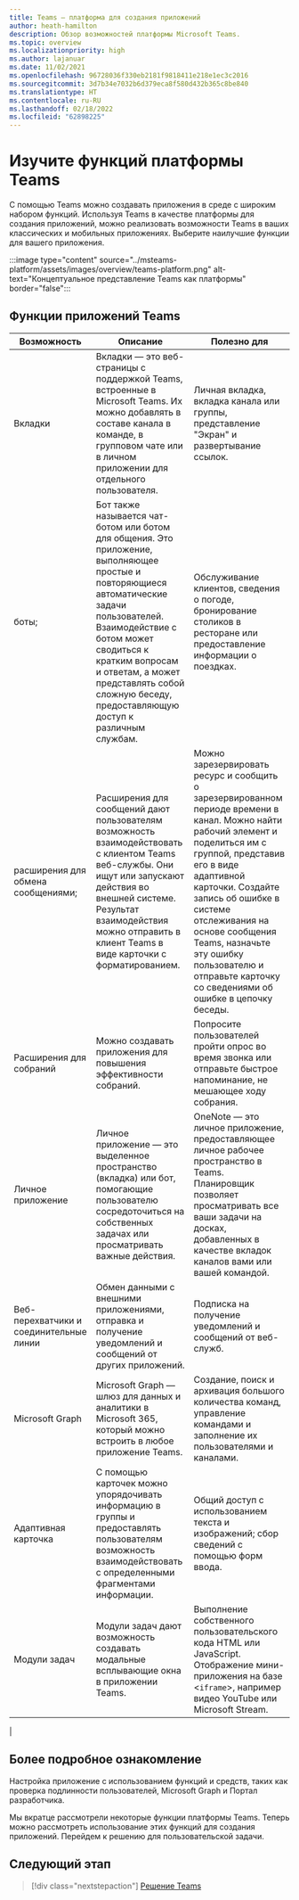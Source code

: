 ```yaml
---
title: Teams — платформа для создания приложений
author: heath-hamilton
description: Обзор возможностей платформы Microsoft Teams.
ms.topic: overview
ms.localizationpriority: high
ms.author: lajanuar
ms.date: 11/02/2021
ms.openlocfilehash: 96728036f330eb2181f9818411e218e1ec3c2016
ms.sourcegitcommit: 3d7b34e7032b6d379eca8f580d432b365c8be840
ms.translationtype: HT
ms.contentlocale: ru-RU
ms.lasthandoff: 02/18/2022
ms.locfileid: "62898225"
---
```

# <a name="explore-teams-platform-features"></a>Изучите функций платформы Teams

С помощью Teams можно создавать приложения в среде с широким набором функций. Используя Teams в качестве платформы для создания приложений, можно реализовать возможности Teams в ваших классических и мобильных приложениях. Выберите наилучшие функции для вашего приложения.

:::image type="content" source="../msteams-platform/assets/images/overview/teams-platform.png" alt-text="Концептуальное представление Teams как платформы" border="false":::

## <a name="teams-app-features"></a>Функции приложений Teams

| Возможность | Описание | Полезно для |
| --- | --- | --- |
|Вкладки | Вкладки — это веб-страницы с поддержкой Teams, встроенные в Microsoft Teams. Их можно добавлять в составе канала в команде, в групповом чате или в личном приложении для отдельного пользователя. | Личная вкладка, вкладка канала или группы, представление "Экран" и развертывание ссылок. |
| боты; | Бот также называется чат-ботом или ботом для общения. Это приложение, выполняющее простые и повторяющиеся автоматические задачи пользователей. Взаимодействие с ботом может сводиться к кратким вопросам и ответам, а может представлять собой сложную беседу, предоставляющую доступ к различным службам. | Обслуживание клиентов, сведения о погоде, бронирование столиков в ресторане или предоставление информации о поездках. |
| расширения для обмена сообщениями; | Расширения для сообщений дают пользователям возможность взаимодействовать с клиентом Teams веб-службы. Они ищут или запускают действия во внешней системе. Результат взаимодействия можно отправить в клиент Teams в виде карточки с форматированием. | Можно зарезервировать ресурс и сообщить о зарезервированном периоде времени в канал. Можно найти рабочий элемент и поделиться им с группой, представив его в виде адаптивной карточки. Создайте запись об ошибке в системе отслеживания на основе сообщения Teams, назначьте эту ошибку пользователю и отправьте карточку со сведениями об ошибке в цепочку беседы. |
|Расширения для собраний | Можно создавать приложения для повышения эффективности собраний. | Попросите пользователей пройти опрос во время звонка или отправьте быстрое напоминание, не мешающее ходу собрания. |
| Личное приложение | Личное приложение — это выделенное пространство (вкладка) или бот, помогающие пользователю сосредоточиться на собственных задачах или просматривать важные действия. | OneNote — это личное приложение, предоставляющее личное рабочее пространство в Teams. Планировщик позволяет просматривать все ваши задачи на досках, добавленных в качестве вкладок каналов вами или вашей командой. |
| Веб-перехватчики и соединительные линии | Обмен данными с внешними приложениями, отправка и получение уведомлений и сообщений от других приложений. | Подписка на получение уведомлений и сообщений от веб-служб. |
| Microsoft Graph | Microsoft Graph — шлюз для данных и аналитики в Microsoft 365, который можно встроить в любое приложение Teams. | Создание, поиск и архивация большого количества команд, управление командами и заполнение их пользователями и каналами. |
| Адаптивная карточка | С помощью карточек можно упорядочивать информацию в группы и предоставлять пользователям возможность взаимодействовать с определенными фрагментами информации. | Общий доступ с использованием текста и изображений; сбор сведений с помощью форм ввода. |
| Модули задач | Модули задач дают возможность создавать модальные всплывающие окна в приложении Teams. | Выполнение собственного пользовательского кода HTML или JavaScript. Отображение мини-приложения на базе <`iframe`>, например видео YouTube или Microsoft Stream. |
|

## <a name="dive-deeper"></a>Более подробное ознакомление

Настройка приложение с использованием функций и средств, таких как проверка подлинности пользователей, Microsoft Graph и Портал разработчика.

Мы вкратце рассмотрели некоторые функции платформы Teams. Теперь можно рассмотреть использование этих функций для создания приложений. Перейдем к решению для пользовательской задачи.

## <a name="next-step"></a>Следующий этап

> [!div class="nextstepaction"]
> [Решение Teams](overview-solution.md)
